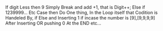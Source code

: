 If digit Less then 9 Simply Break and add +1, that is Digit++;
Else if 1239999... Etc Case then Do One thing, In the Loop itself that Codition is Handeled By, if Else and Inserting 1 if incase the number is [9],[9,9,9,9] After Inserting OR pushing 0 At the END etc...